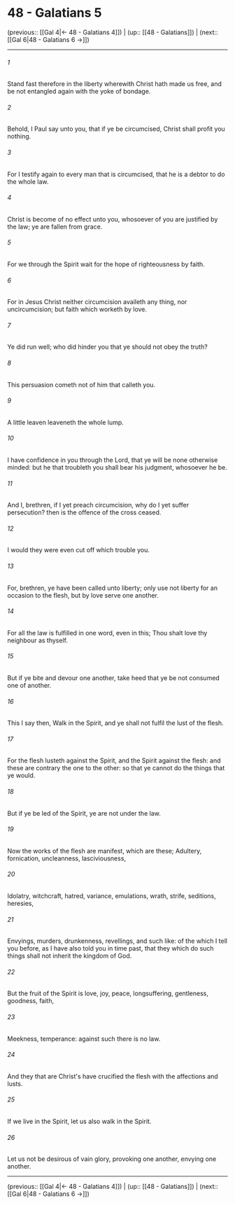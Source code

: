 # 48 - Galatians 5

(previous:: [[Gal 4|← 48 - Galatians 4]]) | (up:: [[48 - Galatians]]) | (next:: [[Gal 6|48 - Galatians 6 →]])

***


###### 1 
Stand fast therefore in the liberty wherewith Christ hath made us free, and be not entangled again with the yoke of bondage. 

###### 2 
Behold, I Paul say unto you, that if ye be circumcised, Christ shall profit you nothing. 

###### 3 
For I testify again to every man that is circumcised, that he is a debtor to do the whole law. 

###### 4 
Christ is become of no effect unto you, whosoever of you are justified by the law; ye are fallen from grace. 

###### 5 
For we through the Spirit wait for the hope of righteousness by faith. 

###### 6 
For in Jesus Christ neither circumcision availeth any thing, nor uncircumcision; but faith which worketh by love. 

###### 7 
Ye did run well; who did hinder you that ye should not obey the truth? 

###### 8 
This persuasion cometh not of him that calleth you. 

###### 9 
A little leaven leaveneth the whole lump. 

###### 10 
I have confidence in you through the Lord, that ye will be none otherwise minded: but he that troubleth you shall bear his judgment, whosoever he be. 

###### 11 
And I, brethren, if I yet preach circumcision, why do I yet suffer persecution? then is the offence of the cross ceased. 

###### 12 
I would they were even cut off which trouble you. 

###### 13 
For, brethren, ye have been called unto liberty; only use not liberty for an occasion to the flesh, but by love serve one another. 

###### 14 
For all the law is fulfilled in one word, even in this; Thou shalt love thy neighbour as thyself. 

###### 15 
But if ye bite and devour one another, take heed that ye be not consumed one of another. 

###### 16 
This I say then, Walk in the Spirit, and ye shall not fulfil the lust of the flesh. 

###### 17 
For the flesh lusteth against the Spirit, and the Spirit against the flesh: and these are contrary the one to the other: so that ye cannot do the things that ye would. 

###### 18 
But if ye be led of the Spirit, ye are not under the law. 

###### 19 
Now the works of the flesh are manifest, which are these; Adultery, fornication, uncleanness, lasciviousness, 

###### 20 
Idolatry, witchcraft, hatred, variance, emulations, wrath, strife, seditions, heresies, 

###### 21 
Envyings, murders, drunkenness, revellings, and such like: of the which I tell you before, as I have also told you in time past, that they which do such things shall not inherit the kingdom of God. 

###### 22 
But the fruit of the Spirit is love, joy, peace, longsuffering, gentleness, goodness, faith, 

###### 23 
Meekness, temperance: against such there is no law. 

###### 24 
And they that are Christ's have crucified the flesh with the affections and lusts. 

###### 25 
If we live in the Spirit, let us also walk in the Spirit. 

###### 26 
Let us not be desirous of vain glory, provoking one another, envying one another.

***

(previous:: [[Gal 4|← 48 - Galatians 4]]) | (up:: [[48 - Galatians]]) | (next:: [[Gal 6|48 - Galatians 6 →]])
